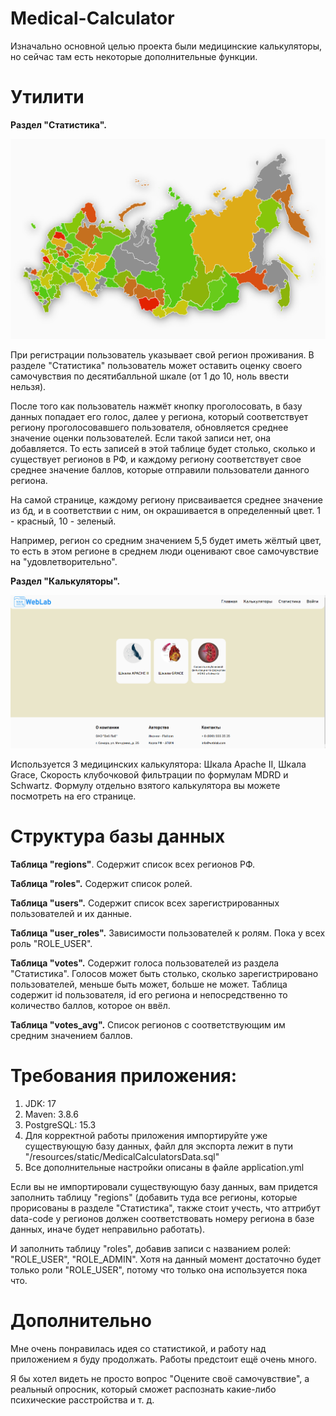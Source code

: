 # Medical-Calculator

Изначально основной целью проекта были медицинские калькуляторы, но сейчас там есть некоторые дополнительные функции.

# Утилити

**Раздел "Статистика".**

![img.png](img.png)

При регистрации пользователь указывает свой регион проживания. В разделе "Статистика" пользователь может оставить оценку своего самочувствия по десятибалльной шкале (от 1 до 10, ноль ввести нельзя).

После того как пользователь нажмёт кнопку проголосовать, в базу данных попадает его голос, далее у региона, который соответствует региону проголосовавшего пользователя, обновляется среднее значение оценки пользователей. Если такой записи нет, она добавляется. То есть записей в этой таблице будет столько, сколько и существует регионов в РФ, и каждому региону соответствует свое среднее значение баллов, которые отправили пользователи данного региона.

На самой странице, каждому региону присваивается среднее значение из бд, и в соответствии с ним, он окрашивается в определенный цвет. 1 - красный, 10 - зеленый. 

Например, регион со средним значением 5,5 будет иметь жёлтый цвет, то есть в этом регионе в среднем люди оценивают свое самочувствие на "удовлетворительно".

**Раздел "Калькуляторы".** 

![img_1.png](img_1.png)

Используется 3 медицинских калькулятора: Шкала Apache II, Шкала Grace, Скорость клубочковой фильтрации по формулам MDRD и Schwartz. Формулу отдельно взятого калькулятора вы можете посмотреть на его странице.

# Структура базы данных

**Таблица "regions"**. Содержит список всех регионов РФ. 

**Таблица "roles".** Содержит список ролей.

**Таблица "users".** Содержит список всех зарегистрированных пользователей и их данные.

**Таблица "user_roles".** Зависимости пользователей к ролям. Пока у всех роль "ROLE_USER".

**Таблица "votes".** Содержит голоса пользователей из раздела "Статистика". Голосов может быть столько, сколько зарегистрировано пользователей, меньше быть может, больше не может. Таблица содержит id пользователя, id его региона и непосредственно то количество баллов, которое он ввёл.

**Таблица "votes_avg".** Список регионов с соответствующим им средним значением баллов.
# Требования приложения:
  1. JDK: 17
  2. Maven: 3.8.6
  3. PostgreSQL: 15.3
  4. Для корректной работы приложения импортируйте уже существующую базу данных, файл для экспорта лежит в пути "/resources/static/MedicalCalculatorsData.sql"
  5. Все дополнительные настройки описаны в файле application.yml

Если вы не импортировали существующую базу данных, вам придется заполнить таблицу "regions" (добавить туда все регионы, которые прорисованы в разделе "Статистика", также стоит учесть, что аттрибут data-code у регионов должен соответствовать номеру региона в базе данных, иначе будет неправильно работать).

И заполнить таблицу "roles", добавив записи с названием ролей: "ROLE_USER", "ROLE_ADMIN". Хотя на данный момент достаточно будет только роли "ROLE_USER", потому что только она используется пока что.

# Дополнительно

Мне очень понравилась идея со статистикой, и работу над приложением я буду продолжать. Работы предстоит ещё очень много.

Я бы хотел видеть не просто вопрос "Оцените своё самочувствие", а реальный опросник, который сможет распознать какие-либо психические расстройства и т. д.
